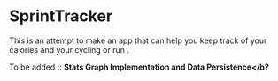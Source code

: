 # SprintTracker

This is an attempt to make an app that can help you keep track of your calories and your cycling or run .

To be added :: <b>Stats Graph Implementation and Data Persistence</b?
